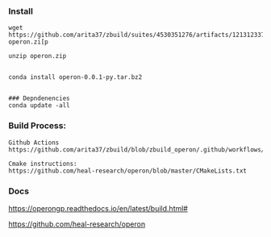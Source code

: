 

### Install
```
wget   https://github.com/arita37/zbuild/suites/4530351276/artifacts/121312337    operon.zi[p

unzip operon.zip


conda install operon-0.0.1-py.tar.bz2


### Depndenencies
conda update -all

```




### Build Process:
    Github Actions
    https://github.com/arita37/zbuild/blob/zbuild_operon/.github/workflows/build_operon_py37.yml

    Cmake instructions:
    https://github.com/heal-research/operon/blob/master/CMakeLists.txt


### Docs
https://operongp.readthedocs.io/en/latest/build.html#


https://github.com/heal-research/operon



